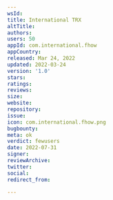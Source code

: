 ```yaml
---
wsId: 
title: International TRX
altTitle: 
authors: 
users: 50
appId: com.international.fhow
appCountry: 
released: Mar 24, 2022
updated: 2022-03-24
version: '1.0'
stars: 
ratings: 
reviews: 
size: 
website: 
repository: 
issue: 
icon: com.international.fhow.png
bugbounty: 
meta: ok
verdict: fewusers
date: 2022-07-31
signer: 
reviewArchive: 
twitter: 
social: 
redirect_from: 

---
```


